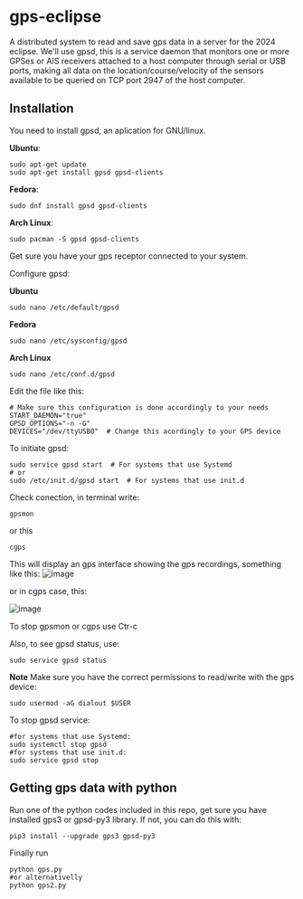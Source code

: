 # gps-eclipse
A distributed system to read and save gps data in a server for the 2024 eclipse.
We'll use gpsd, this is a service daemon that monitors one or more GPSes or AIS receivers attached to a host computer through serial or USB ports, making all data on the location/course/velocity of the sensors available to be queried on TCP port 2947 of the host computer.

## Installation
You need to install gpsd, an aplication for GNU/linux. 

**Ubuntu**:
```
sudo apt-get update
sudo apt-get install gpsd gpsd-clients
```
**Fedora**:
```
sudo dnf install gpsd gpsd-clients
```
**Arch Linux**:
```
sudo pacman -S gpsd gpsd-clients
```
Get sure you have your gps receptor connected to your system.

Configure gpsd:

**Ubuntu**
```
sudo nano /etc/default/gpsd
```

**Fedora**
```
sudo nano /etc/sysconfig/gpsd
```

**Arch Linux**
```
sudo nano /etc/conf.d/gpsd

```


Edit the file like this:
```
# Make sure this configuration is done accordingly to your needs
START_DAEMON="true"
GPSD_OPTIONS="-n -G"
DEVICES="/dev/ttyUSB0"  # Change this acordingly to your GPS device
```
To initiate gpsd:
```
sudo service gpsd start  # For systems that use Systemd
# or
sudo /etc/init.d/gpsd start  # For systems that use init.d
```

Check conection, in terminal write:
```
gpsmon
```
or this
```
cgps
```
This will display an gps interface showing the gps recordings, something like this:
![image](https://github.com/chanomon/gps-eclipse/assets/19211938/89797f05-85ee-467d-8380-d52327799141)

or in cgps case, this:

![image](https://github.com/chanomon/gps-eclipse/assets/19211938/2458db41-780e-4e34-90ab-5b779c793c4c)


To stop gpsmon or cgps use Ctr-c

Also, to see gpsd status, use:
```
sudo service gpsd status
```


**Note**
Make sure you have the correct permissions to read/write with the gps device:
```
sudo usermod -aG dialout $USER
```
To stop gpsd service:
```
#for systems that use Systemd:
sudo systemctl stop gpsd
#for systems that use init.d:
sudo service gpsd stop
```
## Getting gps data with python
Run one of the python codes included in this repo, get sure you have installed gps3 or gpsd-py3 library.
If not, you can do this with:
```
pip3 install --upgrade gps3 gpsd-py3
```
Finally run 
```
python gps.py
#or alternativelly 
python gps2.py
```
